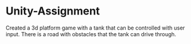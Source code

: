 # Unity-Assignment
Created a 3d platform game with a tank that can be controlled with user input. There is a road with obstacles that the tank can drive through.
